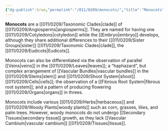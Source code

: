```yaml
---
{"dg-publish":true,"permalink":"/011/0209/monocots/","title":"Monocots","tags":["BIOL412"],"created":"2024-09-26T15:21:32.000-07:00","updated":"2025-01-22T00:44:43.725-08:00"}
---
```


**Monocots** are a [[011/0209/Taxonomic Clades\|clade]] of [[011/0209/Angiosperms\|angiosperms]]. They are named for having one [[011/0209/Cotyledons\|cotyledon]] while the [[Embryo\|embryo]] develops, although they share additional differences to their [[011/0209/Sister Groups\|sister]] [[011/0209/Taxonomic Clades\|clade]], the [[011/0209/Eudicots\|Eudicots]].

Monocots can also be differentiated via the observation of parallel [[Veins\|veins]] in the [[011/0209/Leaves\|leaves]]; a “haphazard”, but complex arrangement of [[Vascular Bundles\|vascular bundles]] in the [[011/0209/Stems\|stem]] and [[011/0209/Shoot System\|shoot]] [[011/0209/Cells\|cells]]; the observation of a [[Fibrous Root System\|fibrous root system]]; and a pattern of producing flowering [[011/0209/Organs\|organs]] in threes.

Monocots include various [[011/0209/Herbs\|herbaceous]] and [[011/0209/Woody Plants\|woody plants]] such as corn, grasses, lilies, and palm trees. However, woody monocots do not undergo [[Secondary Tissues\|secondary tissue]] growth, as they lack [[Vascular Cambium\|vascular cambium]] [[011/0209/Tissues\|tissue]].
